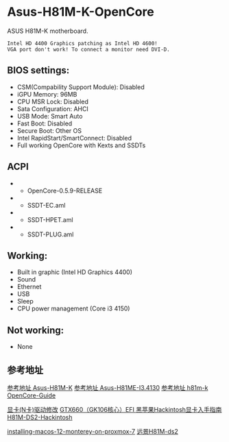 # Asus-H81M-K-OpenCore
ASUS H81M-K motherboard.

```
Intel HD 4400 Graphics patching as Intel HD 4600!
VGA port don't work! To connect a monitor need DVI-D.
```

## BIOS settings:
- CSM(Compability Support Module): Disabled
- iGPU Memory: 96MB
- CPU MSR Lock: Disabled
- Sata Configuration: AHCI
- USB Mode: Smart Auto
- Fast Boot: Disabled
- Secure Boot: Other OS
- Intel RapidStart/SmartConnect: Disabled
- Full working OpenCore with Kexts and SSDTs

## ACPI
- * OpenCore-0.5.9-RELEASE
- * SSDT-EC.aml
- * SSDT-HPET.aml
- * SSDT-PLUG.aml

## Working:
- Built in graphic (Intel HD Graphics 4400)
- Sound
- Ethernet
- USB
- Sleep
- CPU power management (Core i3 4150)

## Not working:
- None

## 参考地址
[参考地址 Asus-H81M-K](https://github.com/andrie81/Asus-H81M-K-OpenCore)
[参考地址 Asus-H81ME-I3.4130](https://github.com/rsdev69/Asus-H81ME-I3.4130-HD4400-macOS)
[参考地址 h81m-k](https://github.com/wargodz009/opencore-i5-4460-h81m-k)
[OpenCore-Guide](https://dortania.github.io/OpenCore-Install-Guide/config.plist/haswell.html#starting-point)

[显卡(N卡)驱动修改](https://www.memacx.com/thread-3308-1-1.html)
[GTX660（GK106核心）EFI ](https://bbs.pcbeta.com/forum.php?mod=viewthread&tid=1842296)
[黑苹果Hackintosh显卡入手指南](https://post.smzdm.com/p/az5ge680/)
[H81M-DS2-Hackintosh ](https://github.com/dtcu0ng/H81M-DS2-Hackintosh)

[installing-macos-12-monterey-on-proxmox-7](https://www.nicksherlock.com/2021/10/installing-macos-12-monterey-on-proxmox-7/)
[远景H81M-ds2](https://bbs.pcbeta.com/forum.php?mod=viewthread&tid=1856175&highlight=h81m-ds2)